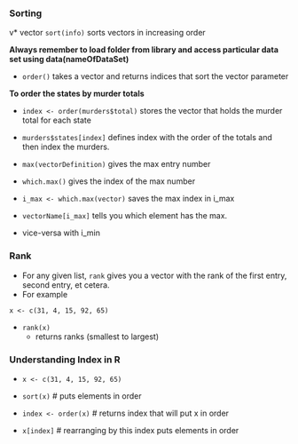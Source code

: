 ### Sorting

v* vector `sort(info)` sorts vectors in increasing order

**Always remember to load folder from library and access particular data set using data(nameOfDataSet)**

* `order()` takes a vector and returns indices that sort the vector parameter

**To order the states by murder totals**
* `index <- order(murders$total)` stores the vector that holds the murder total for each state

* `murders$states[index]` defines index with the order of the totals and then index the murders. 

* `max(vectorDefinition)` gives the max entry number

* `which.max()` gives the index of the max number

* `i_max <- which.max(vector)` saves the max index in i_max

* `vectorName[i_max]` tells you which element has the max. 

* vice-versa with i_min

### Rank
* For any given list, `rank` gives you a vector with the rank of the first entry, second entry, et cetera.
* For example 
```
x <- c(31, 4, 15, 92, 65)
```

* `rank(x)`    
	* returns ranks (smallest to largest)

### Understanding Index in R
* `x <- c(31, 4, 15, 92, 65)`
* `sort(x)`   # puts elements in order

* `index <- order(x)`  # returns index that will put x in order
* `x[index]`    # rearranging by this index puts elements in order

